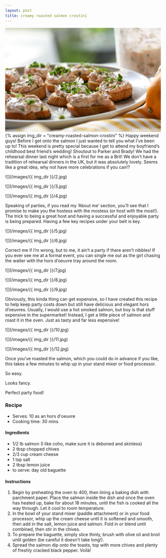 ```yaml
---
layout: post
title: creamy roasted salmon crostini
---
```

![](/images/creamy-roasted-salmon-crostini/1.jpg)
{% assign img_dir = "creamy-roasted-salmon-crostini" %}
Happy weekend guys! Before I get onto the salmon I just wanted to tell you what I’ve been up to! This weekend is pretty special because I get to attend my boyfriend’s childhood best friend’s wedding! Shoutout to Parker and Brady! We had the rehearsal dinner last night which is a first for me as a Brit! We don’t have a tradition of rehearsal dinners in the UK, but it was absolutely lovely. Seems like a great idea, why not have more celebrations if you can!?

![](/images/{{ img_dir }}/2.jpg)

![](/images/{{ img_dir }}/3.jpg)

![](/images/{{ img_dir }}/4.jpg)

Speaking of parties, if you read my ‘About me’ section, you’ll see that I promise to make you the hostess with the mostess (or host with the most!). The trick to being a great host and having a successful and enjoyable party is being prepared. Having a few key recipes under your belt is key.

![](/images/{{ img_dir }}/5.jpg)

![](/images/{{ img_dir }}/6.jpg)

Correct me if I’m wrong, but to me, it ain’t a party if there aren’t nibbles! If you ever see me at a formal event, you can single me out as the girl chasing the waiter with the hors d’oeuvre tray around the room.

![](/images/{{ img_dir }}/7.jpg)

![](/images/{{ img_dir }}/8.jpg)

![](/images/{{ img_dir }}/9.jpg)

Obviously, this kinda thing can get expensive, so I have created this recipe to help keep party costs down but still have delicious and elegant hors d’oeuvres. Usually, I would use a hot smoked salmon, but boy is that stuff expensive in the supermarket! Instead, I get a little piece of salmon and roast it in the oven. Just as tasty and far less expensive!

![](/images/{{ img_dir }}/10.jpg)

![](/images/{{ img_dir }}/11.jpg)

![](/images/{{ img_dir }}/12.jpg)

Once you’ve roasted the salmon, which you could do in advance if you like, this takes a few minutes to whip up in your stand mixer or food processor.

So easy.

Looks fancy.

Perfect party food!

### Recipe
+ Serves: 10 as an hors d'oeuvre
+ Cooking time: 30 mins
#### Ingredients
+ 1/2 lb salmon (I like coho, make sure it is deboned and skinless)
+ 2 tbsp chopped chives
+ 2/3 cup cream cheese
+ 1 tsp salt
+ 2 tbsp lemon juice
+ to serve: day old baguette

#### Instructions
1. Begin by preheating the oven to 400, then lining a baking dish with parchment paper. Place the salmon inside the dish and once the oven has heated up, bake for about 18 minutes, until the fish is cooked all the way through. Let it cool to room temperature.
1. In the bowl of your stand mixer (paddle attachment) or in your food processor, whip up the cream cheese until it is softened and smooth, then add in the salt, lemon juice and salmon. Fold in or blend until combined, then stir in the chives.
1. To prepare the baguette, simply slice thinly, brush with olive oil and broil until golden (be careful it doesn't take long!).
1. Spread the salmon dip onto the toasts, top with more chives and plenty of freshly cracked black pepper. Voilà!
